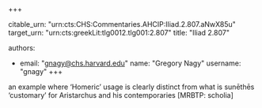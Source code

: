 +++


citable_urn: "urn:cts:CHS:Commentaries.AHCIP:Iliad.2.807.aNwX85u"
target_urn: "urn:cts:greekLit:tlg0012.tlg001:2.807"
title: "Iliad 2.807"

authors:
- email: "gnagy@chs.harvard.edu"
  name: "Gregory Nagy"
  username: "gnagy"
+++

<p>an example where ‘Homeric’ usage is clearly distinct from what is sunēthēs ‘customary’ for Aristarchus and his contemporaries [MRBTP: scholia]</p>